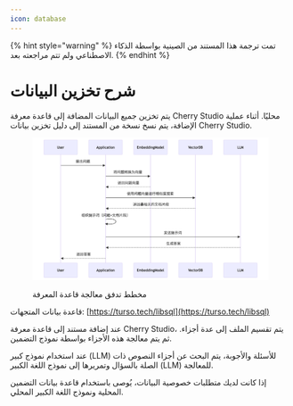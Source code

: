 ```yaml
---
icon: database
---
```


{% hint style="warning" %}
تمت ترجمة هذا المستند من الصينية بواسطة الذكاء الاصطناعي ولم تتم مراجعته بعد.
{% endhint %}

# شرح تخزين البيانات

يتم تخزين جميع البيانات المضافة إلى قاعدة معرفة Cherry Studio محليًا. أثناء عملية الإضافة، يتم نسخ نسخة من المستند إلى دليل تخزين بيانات Cherry Studio.

<figure><img src="../.gitbook/assets/mermaid-diagram-1739241680067.png" alt=""><figcaption><p>مخطط تدفق معالجة قاعدة المعرفة</p></figcaption></figure>

قاعدة بيانات المتجهات: [https://turso.tech/libsql](https://turso.tech/libsql)

عند إضافة مستند إلى قاعدة معرفة Cherry Studio، يتم تقسيم الملف إلى عدة أجزاء. ثم يتم معالجة هذه الأجزاء بواسطة نموذج التضمين.

عند استخدام نموذج كبير (LLM) للأسئلة والأجوبة، يتم البحث عن أجزاء النصوص ذات الصلة بالسؤال وتمريرها إلى نموذج اللغة الكبير (LLM) للمعالجة.

إذا كانت لديك متطلبات خصوصية البيانات، يُوصى باستخدام قاعدة بيانات التضمين المحلية ونموذج اللغة الكبير المحلي.